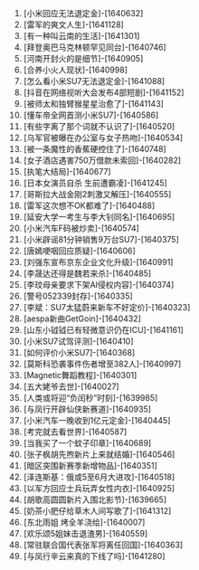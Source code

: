 
1. [小米回应无法退定金]-[1640632]
1. [雷军的爽文人生]-[1641128]
1. [有一种叫云南的生活]-[1641301]
1. [拜登奥巴马克林顿罕见同台]-[1640746]
1. [河南开封火的是细节]-[1640905]
1. [合养小火人现状]-[1640998]
1. [怎么看小米SU7无法退定金]-[1641088]
1. [抖音在网络视听大会发布4部短剧]-[1641152]
1. [被师太和独臂猴星星治愈了]-[1641143]
1. [懂车帝全网首测小米SU7]-[1640586]
1. [有些字离了那个词就不认识了]-[1640520]
1. [乌军官被曝在办公室与女子热吻]-[1640534]
1. [被一条魔性的香蕉硬控住了]-[1640748]
1. [女子酒店遇害750万借款未索回]-[1640282]
1. [执笔大结局]-[1640677]
1. [日本女演员自杀 生前遭霸凌]-[1641245]
1. [哥斯拉大战金刚2刺激又解压]-[1640555]
1. [雷军这次想不OK都难了]-[1640488]
1. [延安大学一考生与李大钊同名]-[1640695]
1. [小米汽车F码被炒卖]-[1640574]
1. [小米辟谣81分钟销售9万台SU7]-[1640375]
1. [唐嫣哽咽回应质疑]-[1640606]
1. [刘强东宣布京东企业文化升级]-[1640991]
1. [李晟达还得是魏若来杀]-[1640485]
1. [李玟母亲要求下架AI侵权内容]-[1640374]
1. [警号052339封存]-[1640335]
1. [李斌：SU7太猛蔚来新车不好定价]-[1640323]
1. [aespa新曲GetGoin]-[1640432]
1. [山东小钺钺已有轻微意识仍在ICU]-[1641161]
1. [小米SU7试驾评测]-[1640410]
1. [如何评价小米SU7]-[1640368]
1. [莫斯科恐袭事件伤者增至382人]-[1640997]
1. [Magnetic舞蹈教程]-[1640301]
1. [五大姥爷去世]-[1640027]
1. [人类或将迎“负闰秒”时刻]-[1639985]
1. [与凤行开辟仙侠新赛道]-[1640935]
1. [小米汽车一晚收到1亿元定金]-[1640445]
1. [考完就去看世界]-[1640587]
1. [当我买了一个蚊子印章]-[1640689]
1. [张子枫胡先煦新片上来就结婚]-[1640546]
1. [暗区突围新赛季新增物品]-[1640351]
1. [泽连斯基：俄或5至6月大进攻]-[1640518]
1. [以军方回应士兵玩弄女性内衣]-[1640925]
1. [胡歌高圆圆新片入围北影节]-[1639665]
1. [奶茶小肥仔给草木人间写歌了]-[1641312]
1. [东北雨姐 烤全羊浇给]-[1640007]
1. [欢乐颂5姐妹击退渣男]-[1640559]
1. [常驻联合国代表张军将离任回国]-[1640363]
1. [与凤行辛云来真的下线了吗]-[1641280]
